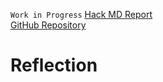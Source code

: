 `Work in Progress`
[Hack MD Report](https://hackmd.io/vz8t1qg0T2yzbrudc_p6dw?view)
</br>
[GitHub Repository](https://github.com/marius-schairer/MicroChallange2/tree/main)

# Reflection


